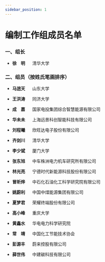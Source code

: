 ```yaml
---
sidebar_position: 1
---
```


# 编制工作组成员名单

### 一、组长

- **徐　明** &nbsp;&nbsp;&nbsp;&nbsp;&nbsp;清华大学

### 二、组员（按姓氏笔画排序）

- **马逍天** &nbsp;&nbsp;&nbsp;&nbsp;&nbsp;山东大学  

- **王洪涛** &nbsp;&nbsp;&nbsp;&nbsp;&nbsp;同济大学  

- **成　嘉** &nbsp;&nbsp;&nbsp;&nbsp;&nbsp;国家电投集团综合智慧能源有限公司

- **华未未** &nbsp;&nbsp;&nbsp;&nbsp;&nbsp;上海远景科创智能科技有限公司

- **刘程曦** &nbsp;&nbsp;&nbsp;&nbsp;&nbsp;欣旺达电子股份有限公司  

- **齐剑川** &nbsp;&nbsp;&nbsp;&nbsp;&nbsp;清华大学  

- **李少斌** &nbsp;&nbsp;&nbsp;&nbsp;&nbsp;厦门大学  

- **张东旭** &nbsp;&nbsp;&nbsp;&nbsp;&nbsp;中车株洲电力机车研究所有限公司  

- **林光亮** &nbsp;&nbsp;&nbsp;&nbsp;&nbsp;宁德时代新能源科技股份有限公司  

- **冒昕烨** &nbsp;&nbsp;&nbsp;&nbsp;&nbsp;中石化石油化工科学研究院有限公司  

- **姚蔚利** &nbsp;&nbsp;&nbsp;&nbsp;&nbsp;中国中煤能源集团有限公司  

- **夏梦君** &nbsp;&nbsp;&nbsp;&nbsp;&nbsp;荣耀终端股份有限公司  

- **高小峰** &nbsp;&nbsp;&nbsp;&nbsp;&nbsp;重庆大学  

- **黄鑫水** &nbsp;&nbsp;&nbsp;&nbsp;&nbsp;华电电力科学研究院  

- **常　靖** &nbsp;&nbsp;&nbsp;&nbsp;&nbsp;中国化工节能技术协会  

- **彭源丰** &nbsp;&nbsp;&nbsp;&nbsp;&nbsp;蔚来控股有限公司  

- **薛世伟** &nbsp;&nbsp;&nbsp;&nbsp;&nbsp;中建碳科技有限公司
